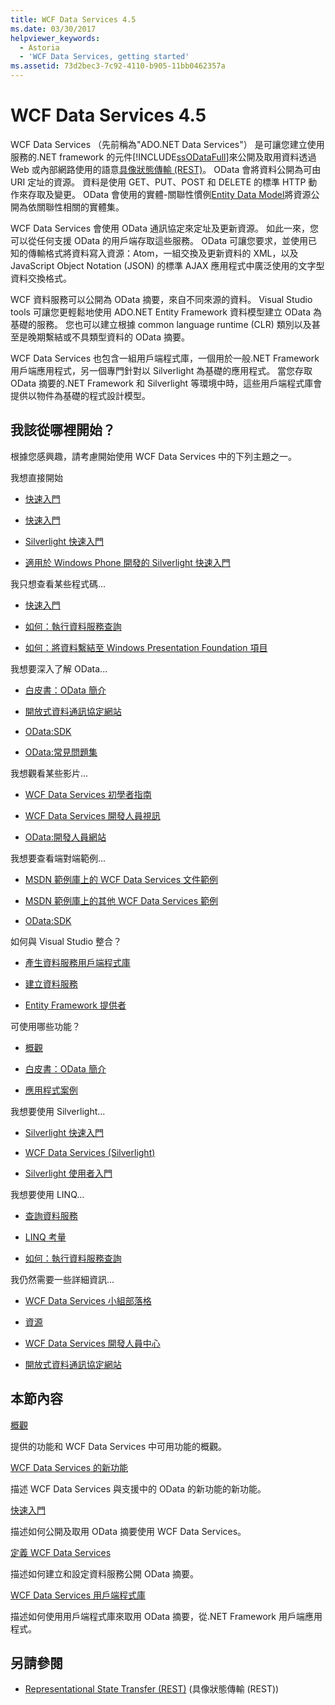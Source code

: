 ```yaml
---
title: WCF Data Services 4.5
ms.date: 03/30/2017
helpviewer_keywords:
  - Astoria
  - 'WCF Data Services, getting started'
ms.assetid: 73d2bec3-7c92-4110-b905-11bb0462357a
---
```

# <a name="wcf-data-services-45"></a>WCF Data Services 4.5

WCF Data Services （先前稱為"ADO.NET Data Services"） 是可讓您建立使用服務的.NET framework 的元件[!INCLUDE[ssODataFull](../../../../includes/ssodatafull-md.md)]來公開及取用資料透過 Web 或內部網路使用的語意[具像狀態傳輸 (REST)](https://go.microsoft.com/fwlink/?LinkId=113919)。 OData 會將資料公開為可由 URI 定址的資源。 資料是使用 GET、PUT、POST 和 DELETE 的標準 HTTP 動作來存取及變更。 OData 會使用的實體-關聯性慣例[Entity Data Model](../../../../docs/framework/data/adonet/entity-data-model.md)將資源公開為依關聯性相關的實體集。

WCF Data Services 會使用 OData 通訊協定來定址及更新資源。 如此一來，您可以從任何支援 OData 的用戶端存取這些服務。 OData 可讓您要求，並使用已知的傳輸格式將資料寫入資源：Atom，一組交換及更新資料的 XML，以及 JavaScript Object Notation (JSON) 的標準 AJAX 應用程式中廣泛使用的文字型資料交換格式。

WCF 資料服務可以公開為 OData 摘要，來自不同來源的資料。 Visual Studio tools 可讓您更輕鬆地使用 ADO.NET Entity Framework 資料模型建立 OData 為基礎的服務。 您也可以建立根據 common language runtime (CLR) 類別以及甚至是晚期繫結或不具類型資料的 OData 摘要。

WCF Data Services 也包含一組用戶端程式庫，一個用於一般.NET Framework 用戶端應用程式，另一個專門針對以 Silverlight 為基礎的應用程式。 當您存取 OData 摘要的.NET Framework 和 Silverlight 等環境中時，這些用戶端程式庫會提供以物件為基礎的程式設計模型。

## <a name="where-should-i-start"></a>我該從哪裡開始？

根據您感興趣，請考慮開始使用 WCF Data Services 中的下列主題之一。

我想直接開始

-   [快速入門](../../../../docs/framework/data/wcf/quickstart-wcf-data-services.md)

-   [快速入門](../../../../docs/framework/data/wcf/getting-started-with-wcf-data-services.md)

-   [Silverlight 快速入門](https://go.microsoft.com/fwlink/?LinkID=192782)

-   [適用於 Windows Phone 開發的 Silverlight 快速入門](https://go.microsoft.com/fwlink/?LinkID=214535)

我只想查看某些程式碼...

-   [快速入門](../../../../docs/framework/data/wcf/quickstart-wcf-data-services.md)

-   [如何：執行資料服務查詢](../../../../docs/framework/data/wcf/how-to-execute-data-service-queries-wcf-data-services.md)

-   [如何：將資料繫結至 Windows Presentation Foundation 項目](../../../../docs/framework/data/wcf/bind-data-to-wpf-elements-wcf-data-services.md)

我想要深入了解 OData...

 -   [白皮書：OData 簡介](https://go.microsoft.com/fwlink/?LinkId=220867)

-   [開放式資料通訊協定網站](https://go.microsoft.com/fwlink/?LinkID=184554)

-   [OData:SDK](https://go.microsoft.com/fwlink/?LinkID=185248)

-   [OData:常見問題集](https://go.microsoft.com/fwlink/?LinkId=185867)

我想觀看某些影片...

-   [WCF Data Services 初學者指南](https://go.microsoft.com/fwlink/?LinkId=220864)

-   [WCF Data Services 開發人員視訊](https://go.microsoft.com/fwlink/?LinkId=220861)

-   [OData:開發人員網站](https://go.microsoft.com/fwlink/?LinkId=185866)

我想要查看端對端範例...

-   [MSDN 範例庫上的 WCF Data Services 文件範例](https://go.microsoft.com/fwlink/?LinkID=220865)

-   [MSDN 範例庫上的其他 WCF Data Services 範例](https://go.microsoft.com/fwlink/?LinkId=220866)

-   [OData:SDK](https://go.microsoft.com/fwlink/?LinkID=185248)

如何與 Visual Studio 整合？

-   [產生資料服務用戶端程式庫](../../../../docs/framework/data/wcf/generating-the-data-service-client-library-wcf-data-services.md)

-   [建立資料服務](../../../../docs/framework/data/wcf/creating-the-data-service.md)

-   [Entity Framework 提供者](../../../../docs/framework/data/wcf/entity-framework-provider-wcf-data-services.md)

可使用哪些功能？

-   [概觀](../../../../docs/framework/data/wcf/wcf-data-services-overview.md)

-   [白皮書：OData 簡介](https://go.microsoft.com/fwlink/?LinkId=220867)

-   [應用程式案例](../../../../docs/framework/data/wcf/application-scenarios-wcf-data-services.md)

我想要使用 Silverlight...

-   [Silverlight 快速入門](https://go.microsoft.com/fwlink/?LinkID=192782)

-   [WCF Data Services (Silverlight)](https://go.microsoft.com/fwlink/?LinkID=143149)

-   [Silverlight 使用者入門](https://go.microsoft.com/fwlink/?LinkId=148366)

我想要使用 LINQ...

-   [查詢資料服務](../../../../docs/framework/data/wcf/querying-the-data-service-wcf-data-services.md)

-   [LINQ 考量](../../../../docs/framework/data/wcf/linq-considerations-wcf-data-services.md)

-   [如何：執行資料服務查詢](../../../../docs/framework/data/wcf/how-to-execute-data-service-queries-wcf-data-services.md)

我仍然需要一些詳細資訊...

-   [WCF Data Services 小組部落格](https://go.microsoft.com/fwlink/?LinkID=150511)

-   [資源](../../../../docs/framework/data/wcf/wcf-data-services-resources.md)

-   [WCF Data Services 開發人員中心](https://go.microsoft.com/fwlink/?LinkId=220868)

-   [開放式資料通訊協定網站](https://go.microsoft.com/fwlink/?LinkID=184554)

## <a name="in-this-section"></a>本節內容

 [概觀](../../../../docs/framework/data/wcf/wcf-data-services-overview.md)

 提供的功能和 WCF Data Services 中可用功能的概觀。

 [WCF Data Services 的新功能](https://msdn.microsoft.com/library/cf22cad5-b8d9-472b-8d7c-b863b64eaae8)

 描述 WCF Data Services 與支援中的 OData 的新功能的新功能。

 [快速入門](../../../../docs/framework/data/wcf/getting-started-with-wcf-data-services.md)

 描述如何公開及取用 OData 摘要使用 WCF Data Services。

 [定義 WCF Data Services](../../../../docs/framework/data/wcf/defining-wcf-data-services.md)

 描述如何建立和設定資料服務公開 OData 摘要。

 [WCF Data Services 用戶端程式庫](../../../../docs/framework/data/wcf/wcf-data-services-client-library.md)

 描述如何使用用戶端程式庫來取用 OData 摘要，從.NET Framework 用戶端應用程式。

## <a name="see-also"></a>另請參閱

- [Representational State Transfer (REST)](https://go.microsoft.com/fwlink/?LinkId=113919) (具像狀態傳輸 (REST))
